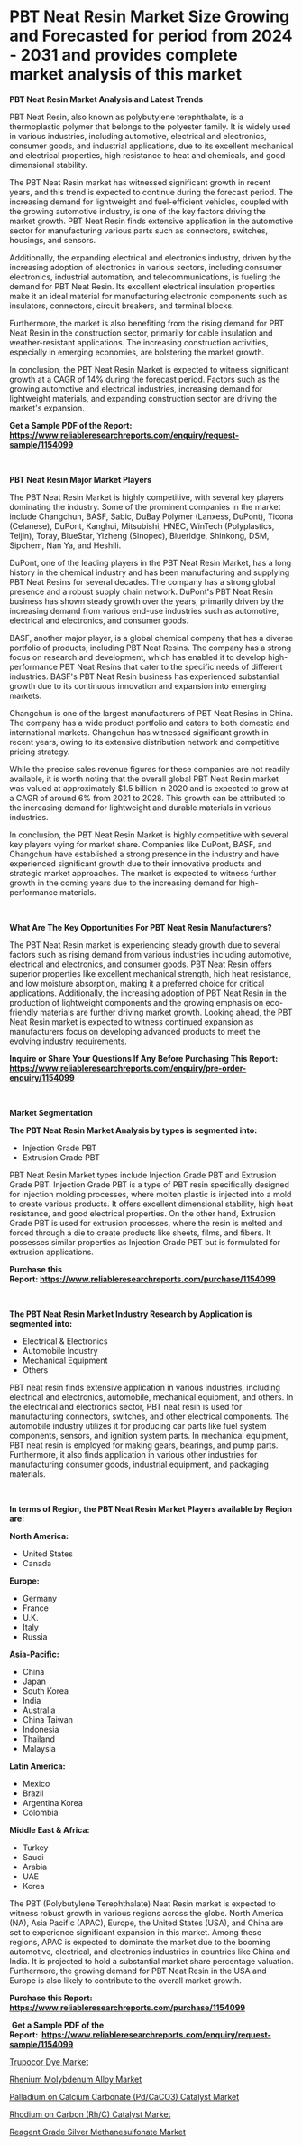 <p><h1>PBT Neat Resin Market Size Growing and Forecasted for period from 2024 - 2031 and provides complete market analysis of this market</h1></p><p><strong>PBT Neat Resin Market Analysis and Latest Trends</strong></p>
<p><p>PBT Neat Resin, also known as polybutylene terephthalate, is a thermoplastic polymer that belongs to the polyester family. It is widely used in various industries, including automotive, electrical and electronics, consumer goods, and industrial applications, due to its excellent mechanical and electrical properties, high resistance to heat and chemicals, and good dimensional stability.</p><p>The PBT Neat Resin market has witnessed significant growth in recent years, and this trend is expected to continue during the forecast period. The increasing demand for lightweight and fuel-efficient vehicles, coupled with the growing automotive industry, is one of the key factors driving the market growth. PBT Neat Resin finds extensive application in the automotive sector for manufacturing various parts such as connectors, switches, housings, and sensors.</p><p>Additionally, the expanding electrical and electronics industry, driven by the increasing adoption of electronics in various sectors, including consumer electronics, industrial automation, and telecommunications, is fueling the demand for PBT Neat Resin. Its excellent electrical insulation properties make it an ideal material for manufacturing electronic components such as insulators, connectors, circuit breakers, and terminal blocks.</p><p>Furthermore, the market is also benefiting from the rising demand for PBT Neat Resin in the construction sector, primarily for cable insulation and weather-resistant applications. The increasing construction activities, especially in emerging economies, are bolstering the market growth.</p><p>In conclusion, the PBT Neat Resin Market is expected to witness significant growth at a CAGR of 14% during the forecast period. Factors such as the growing automotive and electrical industries, increasing demand for lightweight materials, and expanding construction sector are driving the market's expansion.</p></p>
<p><strong>Get a Sample PDF of the Report:&nbsp; <a href="https://www.reliableresearchreports.com/enquiry/request-sample/1154099">https://www.reliableresearchreports.com/enquiry/request-sample/1154099</a></strong></p>
<p>&nbsp;</p>
<p><strong>PBT Neat Resin Major Market Players</strong></p>
<p><p>The PBT Neat Resin Market is highly competitive, with several key players dominating the industry. Some of the prominent companies in the market include Changchun, BASF, Sabic, DuBay Polymer (Lanxess, DuPont), Ticona (Celanese), DuPont, Kanghui, Mitsubishi, HNEC, WinTech (Polyplastics, Teijin), Toray, BlueStar, Yizheng (Sinopec), Blueridge, Shinkong, DSM, Sipchem, Nan Ya, and Heshili.</p><p>DuPont, one of the leading players in the PBT Neat Resin Market, has a long history in the chemical industry and has been manufacturing and supplying PBT Neat Resins for several decades. The company has a strong global presence and a robust supply chain network. DuPont's PBT Neat Resin business has shown steady growth over the years, primarily driven by the increasing demand from various end-use industries such as automotive, electrical and electronics, and consumer goods.</p><p>BASF, another major player, is a global chemical company that has a diverse portfolio of products, including PBT Neat Resins. The company has a strong focus on research and development, which has enabled it to develop high-performance PBT Neat Resins that cater to the specific needs of different industries. BASF's PBT Neat Resin business has experienced substantial growth due to its continuous innovation and expansion into emerging markets.</p><p>Changchun is one of the largest manufacturers of PBT Neat Resins in China. The company has a wide product portfolio and caters to both domestic and international markets. Changchun has witnessed significant growth in recent years, owing to its extensive distribution network and competitive pricing strategy.</p><p>While the precise sales revenue figures for these companies are not readily available, it is worth noting that the overall global PBT Neat Resin market was valued at approximately $1.5 billion in 2020 and is expected to grow at a CAGR of around 6% from 2021 to 2028. This growth can be attributed to the increasing demand for lightweight and durable materials in various industries.</p><p>In conclusion, the PBT Neat Resin Market is highly competitive with several key players vying for market share. Companies like DuPont, BASF, and Changchun have established a strong presence in the industry and have experienced significant growth due to their innovative products and strategic market approaches. The market is expected to witness further growth in the coming years due to the increasing demand for high-performance materials.</p></p>
<p>&nbsp;</p>
<p><strong>What Are The Key Opportunities For PBT Neat Resin Manufacturers?</strong></p>
<p><p>The PBT Neat Resin market is experiencing steady growth due to several factors such as rising demand from various industries including automotive, electrical and electronics, and consumer goods. PBT Neat Resin offers superior properties like excellent mechanical strength, high heat resistance, and low moisture absorption, making it a preferred choice for critical applications. Additionally, the increasing adoption of PBT Neat Resin in the production of lightweight components and the growing emphasis on eco-friendly materials are further driving market growth. Looking ahead, the PBT Neat Resin market is expected to witness continued expansion as manufacturers focus on developing advanced products to meet the evolving industry requirements.</p></p>
<p><strong>Inquire or Share Your Questions If Any Before Purchasing This Report: <a href="https://www.reliableresearchreports.com/enquiry/pre-order-enquiry/1154099">https://www.reliableresearchreports.com/enquiry/pre-order-enquiry/1154099</a></strong></p>
<p>&nbsp;</p>
<p><strong>Market Segmentation</strong></p>
<p><strong>The PBT Neat Resin Market Analysis by types is segmented into:</strong></p>
<p><ul><li>Injection Grade PBT</li><li>Extrusion Grade PBT</li></ul></p>
<p><p>PBT Neat Resin Market types include Injection Grade PBT and Extrusion Grade PBT. Injection Grade PBT is a type of PBT resin specifically designed for injection molding processes, where molten plastic is injected into a mold to create various products. It offers excellent dimensional stability, high heat resistance, and good electrical properties. On the other hand, Extrusion Grade PBT is used for extrusion processes, where the resin is melted and forced through a die to create products like sheets, films, and fibers. It possesses similar properties as Injection Grade PBT but is formulated for extrusion applications.</p></p>
<p><strong>Purchase this Report:&nbsp;<a href="https://www.reliableresearchreports.com/purchase/1154099">https://www.reliableresearchreports.com/purchase/1154099</a></strong></p>
<p>&nbsp;</p>
<p><strong>The PBT Neat Resin Market Industry Research by Application is segmented into:</strong></p>
<p><ul><li>Electrical & Electronics</li><li>Automobile Industry</li><li>Mechanical Equipment</li><li>Others</li></ul></p>
<p><p>PBT neat resin finds extensive application in various industries, including electrical and electronics, automobile, mechanical equipment, and others. In the electrical and electronics sector, PBT neat resin is used for manufacturing connectors, switches, and other electrical components. The automobile industry utilizes it for producing car parts like fuel system components, sensors, and ignition system parts. In mechanical equipment, PBT neat resin is employed for making gears, bearings, and pump parts. Furthermore, it also finds application in various other industries for manufacturing consumer goods, industrial equipment, and packaging materials.</p></p>
<p>&nbsp;</p>
<p><strong>In terms of Region, the PBT Neat Resin Market Players available by Region are:</strong></p>
<p>
    <p> <strong> North America: </strong>
        <ul>
            <li>United States</li>
            <li>Canada</li>
        </ul>
        </p> 
    <p> <strong> Europe: </strong>
        <ul>
            <li>Germany</li>
            <li>France</li>
            <li>U.K.</li>
            <li>Italy</li>
            <li>Russia</li>
        </ul>
        </p> 
    <p> <strong> Asia-Pacific: </strong>
        <ul>
            <li>China</li>
            <li>Japan</li>
            <li>South Korea</li>
            <li>India</li>
            <li>Australia</li>
            <li>China Taiwan</li>
            <li>Indonesia</li>
            <li>Thailand</li>
            <li>Malaysia</li>
        </ul>
        </p> 
    <p> <strong> Latin America: </strong>
        <ul>
            <li>Mexico</li>
            <li>Brazil</li>
            <li>Argentina Korea</li>
            <li>Colombia</li>
        </ul>
        </p> 
    <p> <strong> Middle East & Africa: </strong>
        <ul>
            <li>Turkey</li>
            <li>Saudi</li>
            <li>Arabia</li>
            <li>UAE</li>
            <li>Korea</li>
        </ul>
    </p>
    </p>
<p><p>The PBT (Polybutylene Terephthalate) Neat Resin market is expected to witness robust growth in various regions across the globe. North America (NA), Asia Pacific (APAC), Europe, the United States (USA), and China are set to experience significant expansion in this market. Among these regions, APAC is expected to dominate the market due to the booming automotive, electrical, and electronics industries in countries like China and India. It is projected to hold a substantial market share percentage valuation. Furthermore, the growing demand for PBT Neat Resin in the USA and Europe is also likely to contribute to the overall market growth.</p></p>
<p><strong>Purchase this Report: <a href="https://www.reliableresearchreports.com/purchase/1154099">https://www.reliableresearchreports.com/purchase/1154099</a></strong></p>
<p>&nbsp;<strong>Get a Sample PDF of the Report:&nbsp;&nbsp;<a href="https://www.reliableresearchreports.com/enquiry/request-sample/1154099">https://www.reliableresearchreports.com/enquiry/request-sample/1154099</a></strong></p>
<p><strong></strong></p>
<p><p><a href="https://github.com/luckyshygirl/Market-Research-Report-List-2/blob/main/trupocor-dye-market.md">Trupocor Dye Market</a></p><p><a href="https://github.com/gulaimolin/Market-Research-Report-List-2/blob/main/rhenium-molybdenum-alloy-market.md">Rhenium Molybdenum Alloy Market</a></p><p><a href="https://github.com/ruslanpoljakovrd177/Market-Research-Report-List-2/blob/main/palladium-on-calcium-carbonate-pdcaco3-catalyst-market.md">Palladium on Calcium Carbonate (Pd/CaCO3) Catalyst Market</a></p><p><a href="https://github.com/gdfhhhj/Market-Research-Report-List-2/blob/main/rhodium-on-carbon-rhc-catalyst-market.md">Rhodium on Carbon (Rh/C) Catalyst Market</a></p><p><a href="https://github.com/grishafomin4852/Market-Research-Report-List-2/blob/main/reagent-grade-silver-methanesulfonate-market.md">Reagent Grade Silver Methanesulfonate Market</a></p></p>